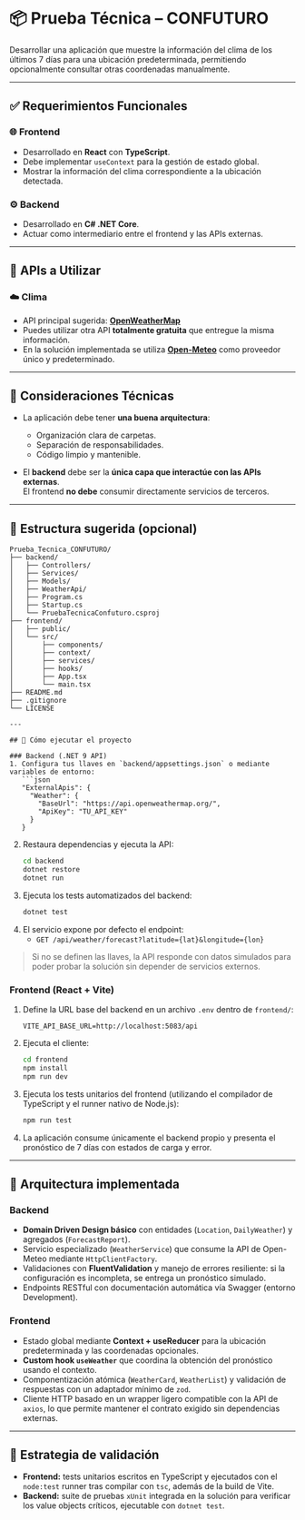 # 📦 Prueba Técnica – CONFUTURO

Desarrollar una aplicación que muestre la información del clima de los últimos 7 días para una ubicación predeterminada, permitiendo opcionalmente consultar otras coordenadas manualmente.

---

## ✅ Requerimientos Funcionales

### 🌐 Frontend

- Desarrollado en **React** con **TypeScript**.
- Debe implementar `useContext` para la gestión de estado global.
- Mostrar la información del clima correspondiente a la ubicación detectada.

### ⚙️ Backend

- Desarrollado en **C# .NET Core**.
- Actuar como intermediario entre el frontend y las APIs externas.

---

## 🔗 APIs a Utilizar

### ☁️ Clima

- API principal sugerida: **[OpenWeatherMap](https://openweathermap.org/api)**
- Puedes utilizar otra API **totalmente gratuita** que entregue la misma información.
- En la solución implementada se utiliza **[Open-Meteo](https://open-meteo.com/)** como proveedor único y predeterminado.

---

## 🧱 Consideraciones Técnicas

- La aplicación debe tener **una buena arquitectura**:
  - Organización clara de carpetas.
  - Separación de responsabilidades.
  - Código limpio y mantenible.

- El **backend** debe ser la **única capa que interactúe con las APIs externas**.  
  El frontend **no debe** consumir directamente servicios de terceros.

---

## 📂 Estructura sugerida (opcional)
```plaintext
Prueba_Tecnica_CONFUTURO/
├── backend/
│   ├── Controllers/
│   ├── Services/
│   ├── Models/
│   ├── WeatherApi/
│   ├── Program.cs
│   ├── Startup.cs
│   └── PruebaTecnicaConfuturo.csproj
├── frontend/
│   ├── public/
│   └── src/
│       ├── components/
│       ├── context/
│       ├── services/
│       ├── hooks/
│       ├── App.tsx
│       └── main.tsx
├── README.md
├── .gitignore
└── LICENSE

---

## 🚀 Cómo ejecutar el proyecto

### Backend (.NET 9 API)
1. Configura tus llaves en `backend/appsettings.json` o mediante variables de entorno:
   ```json
   "ExternalApis": {
     "Weather": {
       "BaseUrl": "https://api.openweathermap.org/",
       "ApiKey": "TU_API_KEY"
     }
   }
   ```
2. Restaura dependencias y ejecuta la API:
   ```bash
   cd backend
   dotnet restore
   dotnet run
   ```
3. Ejecuta los tests automatizados del backend:
   ```bash
   dotnet test
   ```
4. El servicio expone por defecto el endpoint:
   - `GET /api/weather/forecast?latitude={lat}&longitude={lon}`

> Si no se definen las llaves, la API responde con datos simulados para poder probar la solución sin depender de servicios externos.

### Frontend (React + Vite)
1. Define la URL base del backend en un archivo `.env` dentro de `frontend/`:
   ```env
   VITE_API_BASE_URL=http://localhost:5083/api
   ```
2. Ejecuta el cliente:
   ```bash
   cd frontend
   npm install
   npm run dev
   ```
3. Ejecuta los tests unitarios del frontend (utilizando el compilador de TypeScript y el runner nativo de Node.js):
   ```bash
   npm run test
   ```
4. La aplicación consume únicamente el backend propio y presenta el pronóstico de 7 días con estados de carga y error.

---

## 🧱 Arquitectura implementada

### Backend
- **Domain Driven Design básico** con entidades (`Location`, `DailyWeather`) y agregados (`ForecastReport`).
- Servicio especializado (`WeatherService`) que consume la API de Open-Meteo mediante `HttpClientFactory`.
- Validaciones con **FluentValidation** y manejo de errores resiliente: si la configuración es incompleta, se entrega un pronóstico simulado.
- Endpoints RESTful con documentación automática vía Swagger (entorno Development).

### Frontend
- Estado global mediante **Context + useReducer** para la ubicación predeterminada y las coordenadas opcionales.
- **Custom hook `useWeather`** que coordina la obtención del pronóstico usando el contexto.
- Componentización atómica (`WeatherCard`, `WeatherList`) y validación de respuestas con un adaptador mínimo de `zod`.
- Cliente HTTP basado en un wrapper ligero compatible con la API de `axios`, lo que permite mantener el contrato exigido sin dependencias externas.

---

## 🧪 Estrategia de validación
- **Frontend:** tests unitarios escritos en TypeScript y ejecutados con el `node:test` runner tras compilar con `tsc`, además de la build de Vite.
- **Backend:** suite de pruebas `xUnit` integrada en la solución para verificar los value objects críticos, ejecutable con `dotnet test`.

